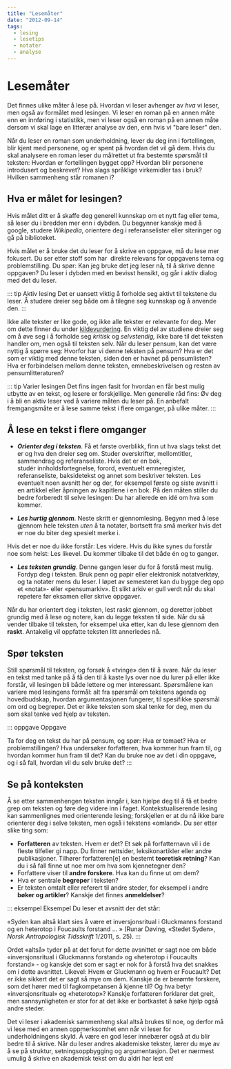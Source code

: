 ```yaml
---
title: "Lesemåter"
date: "2012-09-14"
tags: 
  - lesing
  - lesetips
  - notater 
  - analyse
---
```


# Lesemåter

Det finnes ulike måter å lese på. Hvordan vi leser avhenger av _hva_ vi leser, men også av formålet med lesingen. Vi leser en roman på en annen måte enn en innføring i statistikk, men vi leser også en roman på en annen måte dersom vi skal lage en litterær analyse av den, enn hvis vi "bare leser" den.

Når du leser en roman som underholdning, lever du deg inn i fortellingen, blir kjent med personene, og er spent på hvordan det vil gå dem. Hvis du skal analysere en roman leser du målrettet ut fra bestemte spørsmål til teksten: Hvordan er fortellingen bygget opp? Hvordan blir personene introdusert og beskrevet? Hva slags språklige virkemidler tas i bruk? Hvilken sammenheng står romanen i?

## Hva er målet for lesingen?

Hvis målet ditt er å skaffe deg generell kunnskap om et nytt fag eller tema, så leser du i bredden mer enn i dybden. Du begynner kanskje med å google, studere _Wikipedia_, orientere deg i referanselister eller siteringer og gå på biblioteket.

Hvis målet er å bruke det du leser for å skrive en oppgave, må du lese mer fokusert. Du ser etter stoff som har  direkte relevans for oppgavens tema og problemstilling. Du spør: Kan jeg bruke det jeg leser nå, til å skrive denne oppgaven? Du leser i dybden med en bevisst hensikt, og går i aktiv dialog med det du leser.

::: tip Aktiv lesing 
Det er uansett viktig å forholde seg aktivt til tekstene du leser. Å studere dreier seg både om å tilegne seg kunnskap og å anvende den.
::: 

Ikke alle tekster er like gode, og ikke alle tekster er relevante for deg. Mer om dette finner du under [kildevurdering](/kjeldebruk/kjeldevurdering.html). En viktig del av studiene dreier seg om å øve seg i å forholde seg _kritisk_ og _selvstendig,_ ikke bare til det teksten handler om, men også til teksten selv. Når du leser pensum, kan det være nyttig å spørre seg: Hvorfor har vi denne teksten på pensum? Hva er det som er viktig med denne teksten, siden den er havnet på pensumlisten? Hva er forbindelsen mellom denne teksten, emnebeskrivelsen og resten av pensumlitteraturen?

::: tip Varier lesingen 
Det fins ingen fasit for hvordan en får best mulig utbytte av en tekst, og lesere er forskjellige. Men generelle råd fins: Øv deg i å bli en aktiv leser ved å variere måten du leser på. En anbefalt fremgangsmåte er å lese samme tekst i flere omganger, på ulike måter. 
::: 

## Å lese en tekst i flere omganger

- **_Orienter deg i teksten_**. Få et første overblikk, finn ut hva slags tekst det er og hva den dreier seg om. Studer overskrifter, mellomtitler, sammendrag og referanseliste. Hvis det er en bok, studér innholdsfortegnelse, forord, eventuelt emneregister, referanseliste, baksidetekst og annet som beskriver teksten. Les eventuelt noen avsnitt her og der, for eksempel første og siste avsnitt i en artikkel eller åpningen av kapitlene i en bok. På den måten stiller du bedre forberedt til selve lesingen: Du har allerede en idé om hva som kommer.

- **_Les hurtig gjennom_**. Neste skritt er gjennomlesing. Begynn med å lese gjennom hele teksten _uten_ å ta notater, bortsett fra små merker hvis det er noe du biter deg spesielt merke i.

Hvis det er noe du ikke forstår: Les videre. Hvis du ikke synes du forstår noe som helst: Les likevel. Du kommer tilbake til det både én og to ganger.

- **_Les teksten grundig_**. Denne gangen leser du for å forstå mest mulig. Fordyp deg i teksten. Bruk penn og papir eller elektronisk notatverktøy, og ta notater mens du leser. I løpet av semesteret kan du bygge deg opp et «notat»- eller «pensumarkiv». Et slikt arkiv er gull verdt når du skal repetere før eksamen eller skrive oppgaver. 

Når du har orientert deg i teksten, lest raskt gjennom, og deretter jobbet grundig med å lese og notere, kan du legge teksten til side. Når du så vender tilbake til teksten, for eksempel uka etter, kan du lese gjennom den **raskt**. Antakelig vil oppfatte teksten litt annerledes nå. 

## Spør teksten

Still spørsmål til teksten, og forsøk å «tvinge» den til å svare. Når du leser en tekst med tanke på å få den til å kaste lys over noe du lurer på eller ikke forstår, vil lesingen bli både lettere og mer interessant. Spørsmålene kan variere med lesingens formål: alt fra spørsmål om tekstens agenda og hovedbudskap, hvordan argumentasjonen fungerer, til spesifikke spørsmål om ord og begreper. Det er ikke teksten som skal tenke for deg, men du som skal tenke ved hjelp av teksten.

::: oppgave Oppgave

Ta for deg en tekst du har på pensum, og spør: Hva er temaet? Hva er problemstillingen? Hva undersøker forfatteren, hva kommer hun fram til, og hvordan kommer hun fram til det? Kan du bruke noe av det i din oppgave, og i så fall, hvordan vil du selv bruke det?
:::

## Se på konteksten

Å se etter sammenhengen teksten inngår i, kan hjelpe deg til å få et bedre grep om teksten og føre deg videre inn i faget. Kontekstualiserende lesing kan sammenlignes med orienterende lesing; forskjellen er at du nå ikke bare orienterer deg i selve teksten, men også i tekstens «omland». Du ser etter slike ting som:

- **Forfatteren** av teksten. Hvem er det? Et søk på forfatternavn vil i de fleste tilfeller gi napp. Du finner nettsider, leksikonartikler eller andre publikasjoner. Tilhører forfatteren\[e\] en bestemt **teoretisk retning**? Kan du i så fall finne ut noe mer om hva som kjennetegner den?
- Forfattere viser til **andre forskere**. Hva kan du finne ut om dem?
- Hva er sentrale **begreper** i teksten?
- Er teksten omtalt eller referert til andre steder, for eksempel i andre **bøker og artikler**? Kanskje det finnes **anmeldelser**?

::: eksempel Eksempel 
Du leser et avsnitt der det står:

«Syden kan altså klart sies å være et inversjonsritual i Gluckmanns forstand og en heterotop i Foucaults forstand ... » (Runar Døving, «Stedet Syden», _Norsk Antropologisk Tidsskrift_ 1/2011, s. 25).
:::

Ordet «altså» tyder på at det forut for dette avsnittet er sagt noe om både «inversjonsritual i Gluckmanns forstand» og «heterotop i Foucaults forstand» - og kanskje det som er sagt er nok for å forstå hva det snakkes om i dette avsnittet. Likevel: Hvem er Gluckmann og hvem er Foucault? Det er ikke sikkert det er sagt så mye om dem. Kanskje de er berømte forskere, som det hører med til fagkompetansen å kjenne til? Og hva betyr «inversjonsritual» og «heterotop»? Kanskje forfatteren forklarer det greit, men sannsynligheten er stor for at det ikke er bortkastet å søke hjelp også andre steder.

Det vi leser i akademisk sammenheng skal altså brukes til noe, og derfor må vi lese med en annen oppmerksomhet enn når vi leser for underholdningens skyld. Å være en god leser innebærer også at du blir bedre til å skrive. Når du leser andres akademiske tekster, lærer du mye av å se på struktur, setningsoppbygging og argumentasjon. Det er nærmest umulig å skrive en akademisk tekst om du aldri har lest en!


